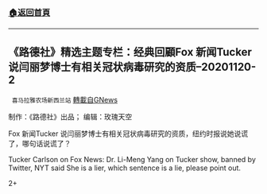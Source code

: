 ###  [:house:返回首頁](https://github.com/ourhimalayas/txt)
---

## 《路德社》精选主题专栏：经典回顧Fox 新闻Tucker 说闫丽梦博士有相关冠状病毒研究的资质&#8211;20201120-2
` 喜马拉雅农场新西兰站` [轉載自GNews](https://gnews.org/zh-hans/578263/)

制作：《路德社》出品； 编辑：玫瑰天空

Fox 新闻Tucker 说闫丽梦博士有相关冠状病毒研究的资质，纽约时报说她说谎了，哪句话说谎了？

Tucker Carlson on Fox News: Dr. Li-Meng Yang on Tucker show, banned by Twitter, NYT said She is a lier, which sentence is a lie, please point out.



2+
